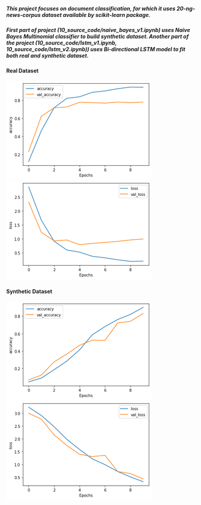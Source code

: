 ##### This project focuses on document classification, for which it uses 20-ng-news-corpus dataset available by scikit-learn package. 
##### First part of project (10_source_code/naive_bayes_v1.ipynb) uses Naive Bayes Multinomial classifier to build synthetic dataset. Another part of the project (10_source_code/lstm_v1.ipynb, 10_source_code/lstm_v2.ipynb)) uses Bi-directional LSTM model to fit both real and synthetic dataset. 

#### Real Dataset
![Alt text](assets/accuracy_real_data.png?raw=true "Accuracy on Real Data")
![Alt text](assets/loss_real_data.png?raw=true "Loss on Real Data")

#### Synthetic Dataset
![Alt text](assets/accuracy_sd.png?raw=true "Accuracy on Synthetic Data")
![Alt text](assets/loss_sd.png?raw=true "Loss on Synthetic Data")
